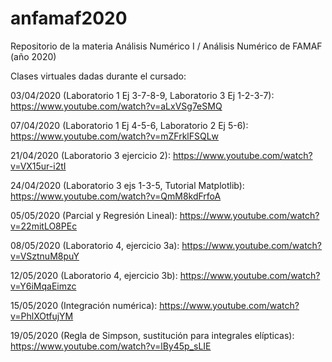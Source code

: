 # anfamaf2020
Repositorio de la materia Análisis Numérico I / Análisis Numérico de FAMAF (año 2020)

Clases virtuales dadas durante el cursado:

03/04/2020 (Laboratorio 1 Ej 3-7-8-9, Laboratorio 3 Ej 1-2-3-7): https://www.youtube.com/watch?v=aLxVSg7eSMQ

07/04/2020 (Laboratorio 1 Ej 4-5-6, Laboratorio 2 Ej 5-6): https://www.youtube.com/watch?v=mZFrklFSQLw

21/04/2020 (Laboratorio 3 ejercicio 2): https://www.youtube.com/watch?v=VX15ur-i2tI

24/04/2020 (Laboratorio 3 ejs 1-3-5, Tutorial Matplotlib): https://www.youtube.com/watch?v=QmM8kdFrfoA

05/05/2020 (Parcial y Regresión Lineal): https://www.youtube.com/watch?v=22mitLO8PEc

08/05/2020 (Laboratorio 4, ejercicio 3a): https://www.youtube.com/watch?v=VSztnuM8puY

12/05/2020 (Laboratorio 4, ejercicio 3b): https://www.youtube.com/watch?v=Y6iMqaEimzc

15/05/2020 (Integración numérica): https://www.youtube.com/watch?v=PhlXOtfujYM

19/05/2020 (Regla de Simpson, sustitución para integrales elípticas): https://www.youtube.com/watch?v=lBy45p_sLIE
